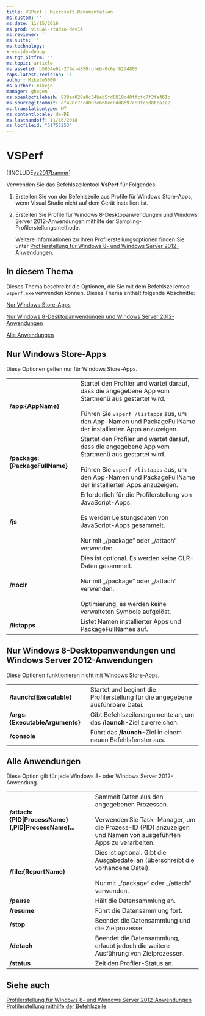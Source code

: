 ```yaml
---
title: VSPerf | Microsoft-Dokumentation
ms.custom: ''
ms.date: 11/15/2016
ms.prod: visual-studio-dev14
ms.reviewer: ''
ms.suite: ''
ms.technology:
- vs-ide-debug
ms.tgt_pltfrm: ''
ms.topic: article
ms.assetid: b5854e62-279e-4850-bfeb-0c6ef82f4805
caps.latest.revision: 11
author: MikeJo5000
ms.author: mikejo
manager: ghogen
ms.openlocfilehash: 830aa028e8c34beb5fd6818c40ffcfc7f3fa461b
ms.sourcegitcommit: af428c7ccd007e668ec0dd8697c88fc5d8bca1e2
ms.translationtype: MT
ms.contentlocale: de-DE
ms.lasthandoff: 11/16/2018
ms.locfileid: "51755253"
---
```

# <a name="vsperf"></a>VSPerf
[!INCLUDE[vs2017banner](../includes/vs2017banner.md)]

Verwenden Sie das Befehlszeilentool **VsPerf** für Folgendes:  
  
1. Erstellen Sie von der Befehlszeile aus Profile für Windows Store-Apps, wenn Visual Studio nicht auf dem Gerät installiert ist.  
  
2. Erstellen Sie Profile für Windows 8-Desktopanwendungen und Windows Server 2012-Anwendungen mithilfe der Sampling-Profilerstellungsmethode.  
  
   Weitere Informationen zu Ihren Profilerstellungsoptionen finden Sie unter [Profilerstellung für Windows 8- und Windows Server 2012-Anwendungen](../profiling/performance-tools-on-windows-8-and-windows-server-2012-applications.md).  
  
##  <a name="BKMK_In_this_topic"></a> In diesem Thema  
 Dieses Thema beschreibt die Optionen, die Sie mit dem Befehlszeilentool `vsperf.exe` verwenden können. Dieses Thema enthält folgende Abschnitte:  
  
 [Nur Windows Store-Apps](#BKMK_windows_store_apps_only)  
  
 [Nur Windows 8-Desktopanwendungen und Windows Server 2012-Anwendungen](#BKMK_Windows_8_classic_applications_and_Windows_Server_2012_applications_only)  
  
 [Alle Anwendungen](#BKMK_All_applications)  
  
##  <a name="BKMK_windows_store_apps_only"></a> Nur Windows Store-Apps  
 Diese Optionen gelten nur für Windows Store-Apps.  
  
|||  
|-|-|  
|**/app:{AppName}**|Startet den Profiler und wartet darauf, dass die angegebene App vom Startmenü aus gestartet wird.<br /><br /> Führen Sie `vsperf /listapps` aus, um den App-Namen und PackageFullName der installierten Apps anzuzeigen.|  
|**/package:{PackageFullName}**|Startet den Profiler und wartet darauf, dass die angegebene App vom Startmenü aus gestartet wird.<br /><br /> Führen Sie `vsperf /listapps` aus, um den App-Namen und PackageFullName der installierten Apps anzuzeigen.|  
|**/js**|Erforderlich für die Profilerstellung von JavaScript-Apps.<br /><br /> Es werden Leistungsdaten von JavaScript-Apps gesammelt.<br /><br /> Nur mit „/package“ oder „/attach“ verwenden.|  
|**/noclr**|Dies ist optional. Es werden keine CLR-Daten gesammelt.<br /><br /> Nur mit „/package“ oder „/attach“ verwenden.<br /><br /> Optimierung, es werden keine verwalteten Symbole aufgelöst.|  
|**/listapps**|Listet Namen installierter Apps und PackageFullNames auf.|  
  
##  <a name="BKMK_Windows_8_classic_applications_and_Windows_Server_2012_applications_only"></a> Nur Windows 8-Desktopanwendungen und Windows Server 2012-Anwendungen  
 Diese Optionen funktionieren nicht mit Windows Store-Apps.  
  
|||  
|-|-|  
|**/launch:{Executable}**|Startet und beginnt die Profilerstellung für die angegebene ausführbare Datei.|  
|**/args:{ExecutableArguments}**|Gibt Befehlszeilenargumente an, um das **/launch**-Ziel zu erreichen.|  
|**/console**|Führt das **/launch**-Ziel in einem neuen Befehlsfenster aus.|  
  
##  <a name="BKMK_All_applications"></a> Alle Anwendungen  
 Diese Option gilt für jede Windows 8- oder Windows Server 2012-Anwendung.  
  
|||  
|-|-|  
|**/attach:{PID&#124;ProcessName}[,PID&#124;ProcessName]...**|Sammelt Daten aus den angegebenen Prozessen.<br /><br /> Verwenden Sie Task-Manager, um die Prozess-ID (PID) anzuzeigen und Namen von ausgeführten Apps zu verarbeiten.|  
|**/file:{ReportName}**|Dies ist optional. Gibt die Ausgabedatei an (überschreibt die vorhandene Datei).<br /><br /> Nur mit „/package“ oder „/attach“ verwenden.|  
|**/pause**|Hält die Datensammlung an.|  
|**/resume**|Führt die Datensammlung fort.|  
|**/stop**|Beendet die Datensammlung und die Zielprozesse.|  
|**/detach**|Beendet die Datensammlung, erlaubt jedoch die weitere Ausführung von Zielprozessen.|  
|**/status**|Zeit den Profiler-Status an.|  
  
## <a name="see-also"></a>Siehe auch  
 [Profilerstellung für Windows 8- und Windows Server 2012-Anwendungen](../profiling/performance-tools-on-windows-8-and-windows-server-2012-applications.md)   
 [Profilerstellung mithilfe der Befehlszeile](../profiling/using-the-profiling-tools-from-the-command-line.md)



